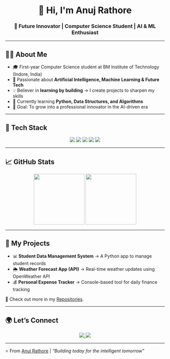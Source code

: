 <!-- Banner / Header -->
<h1 align="center">👋 Hi, I'm Anuj Rathore</h1>
<h3 align="center">🚀 Future Innovator | Computer Science Student | AI & ML Enthusiast</h3>

---

## 🧑‍💻 About Me
- 🎓 First-year Computer Science student at BM Institute of Technology (Indore, India)  
- 🤖 Passionate about **Artificial Intelligence, Machine Learning & Future Tech**  
- 💡 Believer in **learning by building** → I create projects to sharpen my skills  
- 🌱 Currently learning **Python, Data Structures, and Algorithms**  
- 🎯 Goal: To grow into a professional innovator in the AI-driven era  

---

## 🔧 Tech Stack
<p align="center">
  <img src="https://img.shields.io/badge/Python-3776AB?style=for-the-badge&logo=python&logoColor=white"/>
  <img src="https://img.shields.io/badge/C-00599C?style=for-the-badge&logo=c&logoColor=white"/>
  <img src="https://img.shields.io/badge/Git-F05032?style=for-the-badge&logo=git&logoColor=white"/>
  <img src="https://img.shields.io/badge/GitHub-181717?style=for-the-badge&logo=github&logoColor=white"/>
  <img src="https://img.shields.io/badge/VS%20Code-0078D4?style=for-the-badge&logo=visual-studio-code&logoColor=white"/>
</p>

---

## 📈 GitHub Stats
<p align="center">
  <img src="https://github-readme-stats.vercel.app/api?username=oyeeeanujj&show_icons=true&theme=tokyonight" height="160px"/>
  <img src="https://github-readme-stats.vercel.app/api/top-langs/?username=oyeeeanujj&layout=compact&theme=tokyonight" height="160px"/>
</p>

---

## 🚀 My Projects
- 📊 **Student Data Management System** → A Python app to manage student records  
- 🌦️ **Weather Forecast App (API)** → Real-time weather updates using OpenWeather API  
- 💰 **Personal Expense Tracker** → Console-based tool for daily finance tracking  

🔗 Check out more in my [Repositories](https://github.com/oyeeeanujj?tab=repositories).  

---

## 🌍 Let’s Connect
<p align="center">
  <a href="https://www.linkedin.com/in/anuj-rathore" target="_blank">
    <img src="https://img.shields.io/badge/LinkedIn-0A66C2?style=for-the-badge&logo=linkedin&logoColor=white"/>
  </a>
  <a href="mailto:anujrathore7632@gmail.com">
    <img src="https://img.shields.io/badge/Email-D14836?style=for-the-badge&logo=gmail&logoColor=white"/>
  </a>
</p>

---

⭐️ From [Anuj Rathore](https://github.com/oyeeeanujj) | *“Building today for the intelligent tomorrow”*
